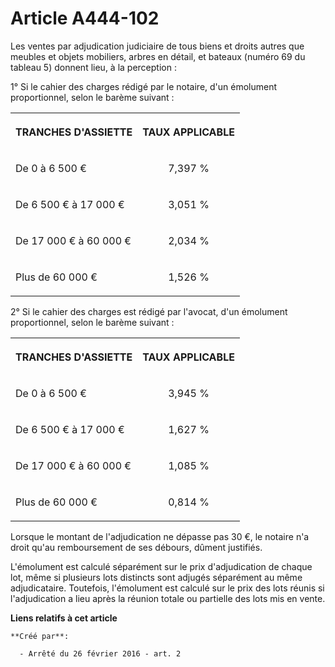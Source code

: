 # Article A444-102

Les ventes par adjudication judiciaire de tous biens et droits autres que meubles et objets mobiliers, arbres en détail, et
bateaux (numéro 69 du tableau 5) donnent lieu, à la perception : 

1° Si le cahier des charges rédigé par le notaire, d'un émolument proportionnel, selon le barème suivant : 

<table>
  <tbody>
    <tr>
      <th>

TRANCHES D'ASSIETTE 

</th>
      <th>

TAUX APPLICABLE 

</th>
    </tr>
    <tr>
      <td align="left" valign="middle">

De 0 à 6 500 € 

</td>
      <td align="center" valign="middle">

7,397 % 

</td>
    </tr>
    <tr>
      <td valign="middle" align="left">

De 6 500 € à 17 000 € 

</td>
      <td valign="middle" align="center">

3,051 % 

</td>
    </tr>
    <tr>
      <td valign="middle" align="left">

De 17 000 € à 60 000 € 

</td>
      <td align="center" valign="middle">

2,034 % 

</td>
    </tr>
    <tr>
      <td align="left" valign="middle">

Plus de 60 000 € 

</td>
      <td align="center" valign="middle">

1,526 % 

</td>
    </tr>
  </tbody>
</table>

2° Si le cahier des charges est rédigé par l'avocat, d'un émolument proportionnel, selon le barème suivant : 

<table>
  <tbody>
    <tr>
      <th>

TRANCHES D'ASSIETTE 

</th>
      <th>

TAUX APPLICABLE 

</th>
    </tr>
    <tr>
      <td valign="middle" align="left">

De 0 à 6 500 € 

</td>
      <td align="center" valign="middle">

3,945 % 

</td>
    </tr>
    <tr>
      <td valign="middle" align="left">

De 6 500 € à 17 000 € 

</td>
      <td align="center" valign="middle">

1,627 % 

</td>
    </tr>
    <tr>
      <td valign="middle" align="left">

De 17 000 € à 60 000 € 

</td>
      <td align="center" valign="middle">

1,085 % 

</td>
    </tr>
    <tr>
      <td align="left" valign="middle">

Plus de 60 000 € 

</td>
      <td align="center" valign="middle">

0,814 % 

</td>
    </tr>
  </tbody>
</table>

Lorsque le montant de l'adjudication ne dépasse pas 30 €, le notaire n'a droit qu'au remboursement de ses débours, dûment
justifiés. 

L'émolument est calculé séparément sur le prix d'adjudication de chaque lot, même si plusieurs lots distincts sont adjugés
séparément au même adjudicataire. Toutefois, l'émolument est calculé sur le prix des lots réunis si l'adjudication a lieu
après la réunion totale ou partielle des lots mis en vente.

**Liens relatifs à cet article**

	**Créé par**:

	  - Arrêté du 26 février 2016 - art. 2
